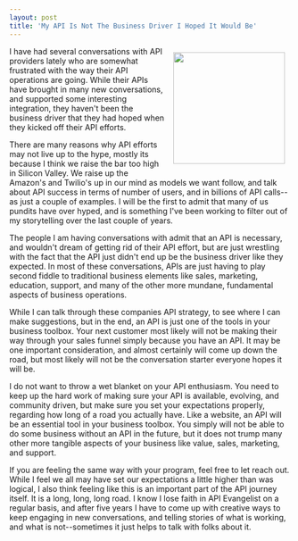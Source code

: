 ```yaml
---
layout: post
title: 'My API Is Not The Business Driver I Hoped It Would Be'
---
```

<p><img style="padding: 10px;" src="https://s3.amazonaws.com/kinlane-productions/bw-icons/bw-rocket.png" alt="" width="200" align="right" />I have had several conversations with API providers lately who are somewhat frustrated with the way their API operations are going. While their APIs have brought in many new conversations, and supported some interesting integration, they haven't been the business driver that they had hoped when they kicked off their API efforts.&nbsp;</p>
<p>There are many reasons why API efforts may not live up to the hype, mostly its because I think we raise the bar too high in Silicon Valley. We raise up the Amazon's and Twilio's up in our mind as models we want follow, and talk about API success in terms of number of users, and in billions of API calls--as just a couple of examples. I will be the first to admit that many of us pundits have over hyped, and is something I've been working to filter out of my storytelling over the last couple of years.</p>
<p>The people I am having conversations with admit that an API is necessary, and wouldn't dream of getting rid of their API effort, but are just wrestling with the fact that the API just didn't end up be the business driver like they expected. In most of these conversations, APIs are just having to play second fiddle to traditional business elements like sales, marketing, education, support, and many of the other more mundane, fundamental aspects of business operations.</p>
<p>While I can talk through these companies API strategy, to see where I can make suggestions, but in the end, an API is just one of the tools in your business toolbox. Your next customer most likely will not be making their way through your sales funnel simply because you have an API. It may be one important consideration, and almost certainly will come up down the road, but most likely will not be the conversation starter everyone hopes it will be.&nbsp;</p>
<p>I do not want to throw a wet blanket on your API enthusiasm. You need to keep up the hard work of making sure your API is available, evolving, and community driven, but make sure you set your expectations properly, regarding how long of a road you actually have. Like a website, an API will be an essential tool in your business toolbox. You simply will not be able to do some business without an API in the future, but it does not trump many other more tangible aspects of your business like value, sales, marketing, and support.</p>
<p>If you are feeling the same way with your program, feel free to let reach out. While I feel we all may have set our expectations a little higher than was logical, I also think feeling like this is an important part of the API journey itself. It is a long, long, long road. I know I lose faith in API Evangelist on a regular basis, and after five years I have to come up with creative ways to keep engaging in new conversations, and telling stories of what is working, and what is not--sometimes it just helps to talk with folks about it.</p>